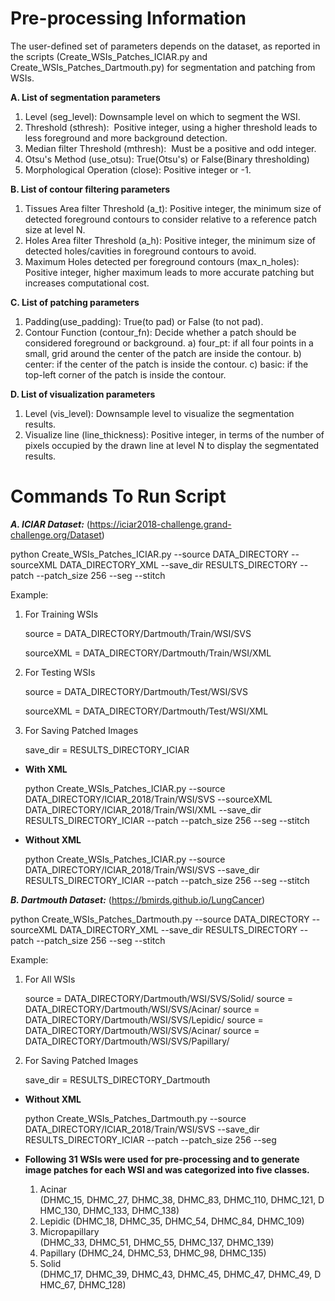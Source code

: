 # Pre-processing Information

The user-defined set of parameters depends on the dataset, as reported in the scripts (Create_WSIs_Patches_ICIAR.py and Create_WSIs_Patches_Dartmouth.py) for segmentation and patching from WSIs.
    
**A. List of segmentation parameters**
1) Level (seg_level): Downsample level on which to segment the WSI.
2) Threshold (sthresh):  Positive integer, using a higher threshold leads to less foreground and more background detection.
3) Median filter Threshold (mthresh):  Must be a positive and odd integer.
4) Otsu's Method (use_otsu): True(Otsu's) or False(Binary thresholding)
5) Morphological Operation (close): Positive integer or -1.

**B. List of contour filtering parameters**
1) Tissues Area filter Threshold (a_t): Positive integer, the minimum size of detected foreground contours to consider relative to a reference patch size at level N.
3) Holes Area filter Threshold (a_h): Positive integer, the minimum size of detected holes/cavities in foreground contours to avoid.
4) Maximum Holes detected per foreground contours (max_n_holes): Positive integer, higher maximum leads to more accurate patching but increases computational cost.

**C. List of patching parameters**
1) Padding(use_padding): True(to pad) or False (to not pad).
2) Contour Function (contour_fn): Decide whether a patch should be considered foreground or background.
	a) four_pt: if all four points in a small, grid around the center of the patch are inside the contour.
	b) center: if the center of the patch is inside the contour. 
	c) basic: if the top-left corner of the patch is inside the contour.

**D. List of visualization parameters**
1) Level (vis_level): Downsample level to visualize the segmentation results.
2) Visualize line (line_thickness): Positive integer, in terms of the number of pixels occupied by the drawn line at level N to display the segmentated results.

# Commands To Run Script

***A. ICIAR Dataset:*** (https://iciar2018-challenge.grand-challenge.org/Dataset)

python Create_WSIs_Patches_ICIAR.py --source DATA_DIRECTORY --sourceXML DATA_DIRECTORY_XML --save_dir RESULTS_DIRECTORY --patch --patch_size 256 --seg --stitch

Example:

1) For Training WSIs

	source = DATA_DIRECTORY/Dartmouth/Train/WSI/SVS
	
	sourceXML = DATA_DIRECTORY/Dartmouth/Train/WSI/XML

2) For Testing WSIs

	source = DATA_DIRECTORY/Dartmouth/Test/WSI/SVS
	
	sourceXML = DATA_DIRECTORY/Dartmouth/Test/WSI/XML

3) For Saving Patched Images

	save_dir = RESULTS_DIRECTORY_ICIAR

- **With XML**

	python Create_WSIs_Patches_ICIAR.py --source DATA_DIRECTORY/ICIAR_2018/Train/WSI/SVS --sourceXML DATA_DIRECTORY/ICIAR_2018/Train/WSI/XML --save_dir RESULTS_DIRECTORY_ICIAR --patch --patch_size 256 --seg --stitch

- **Without XML**

	python Create_WSIs_Patches_ICIAR.py --source DATA_DIRECTORY/ICIAR_2018/Train/WSI/SVS --save_dir RESULTS_DIRECTORY_ICIAR --patch --patch_size 256 --seg --stitch

***B. Dartmouth Dataset:*** (https://bmirds.github.io/LungCancer)

python Create_WSIs_Patches_Dartmouth.py --source DATA_DIRECTORY --sourceXML DATA_DIRECTORY_XML --save_dir RESULTS_DIRECTORY --patch --patch_size 256 --seg --stitch

Example:

1) For All WSIs

	source = DATA_DIRECTORY/Dartmouth/WSI/SVS/Solid/
	source = DATA_DIRECTORY/Dartmouth/WSI/SVS/Acinar/
	source = DATA_DIRECTORY/Dartmouth/WSI/SVS/Lepidic/
	source = DATA_DIRECTORY/Dartmouth/WSI/SVS/Acinar/
	source = DATA_DIRECTORY/Dartmouth/WSI/SVS/Papillary/

2) For Saving Patched Images

	save_dir = RESULTS_DIRECTORY_Dartmouth

- **Without XML**

 	python Create_WSIs_Patches_Dartmouth.py --source DATA_DIRECTORY/ICIAR_2018/Train/WSI/SVS --save_dir RESULTS_DIRECTORY_ICIAR --patch --patch_size 256 --seg														  

- **Following 31 WSIs were used for pre-processing and to generate image patches for each WSI and was categorized into five classes.**
	1) Acinar (DHMC_15, DHMC_27, DHMC_38, DHMC_83, DHMC_110, DHMC_121, DHMC_130, DHMC_133, DHMC_138)
	2) Lepidic (DHMC_18, DHMC_35, DHMC_54, DHMC_84, DHMC_109)
	3) Micropapillary (DHMC_33, DHMC_51, DHMC_55, DHMC_137, DHMC_139)
	4) Papillary (DHMC_24, DHMC_53, DHMC_98, DHMC_135) 
	5) Solid (DHMC_17, DHMC_39, DHMC_43, DHMC_45, DHMC_47, DHMC_49, DHMC_67, DHMC_128)
